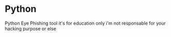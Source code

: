 # Python
Python Eye Phishing tool it's for education only i'm not responsable for your hacking purpose or else
